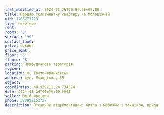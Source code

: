 ```yaml
---
last_modified_at: 2024-01-26T00:00:00+02:00
title: Продаю трикімнатну квартиру на Молодіжній
uid: 1706277223
type: Квартира
rent:
rooms: '3'
surface: '99'
surface_land:
price: $74000
price_sqmt:
floor: '6'
floors: '6'
parking: Прибудинкова територія
region:
location: м. Івано-Франківськ
address: вул. Молодіжна, 55
object:
coordinates: 48.929211,24.734574
date: 2024-01-26T00:00:00.000Z
seller: Юрій Фреїшин
phone: 380992153727
description: Вторинне відремонтоване житло з меблями і технікою, придатне для проживання
---
```

